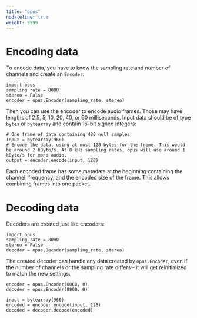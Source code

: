 ```yaml
---
title: "opus"
nodateline: true
weight: 9999
---
```


# Encoding data

To encode data, you have to know the sampling rate and number of channels and create an `Encoder`:

```
import opus
sampling_rate = 8000
stereo = False
encoder = opus.Encoder(sampling_rate, stereo)
```

Then you can use the encoder to encode audio frames. Those may have lengths of 2.5, 5, 10, 20, 40, or 60 milliseconds. Input data should be of type `bytes` or `bytearray` and contain 16-bit signed integers:

```
# One frame of data containing 480 null samples
input = bytearray(960)
# Encode the data, using at most 128 bytes for the frame. This would be around 2 kByte/s. At 8 kHz sampling rates, opus will use around 1 kByte/s for mono audio.
output = encoder.encode(input, 128)
```

Each encoded frame has some metadata at the beginning containing the channel,
frequency, and the encoded size of the frame. This allows combining frames
into one packet.

# Decoding data

Decoders are created just like encoders:

```
import opus
sampling_rate = 8000
stereo = False
decoder = opus.Decoder(sampling_rate, stereo)
```

The created decoder can handle any data created by `opus.Encoder`, even if the
number of channels or the sampling rate differs - it will get reinitialized to
match the new settings.

```
encoder = opus.Encoder(8000, 0)
decoder = opus.Encoder(8000, 0)

input = bytearray(960)
encoded = encoder.encode(input, 128)
decoded = decoder.decode(encoded)
```
